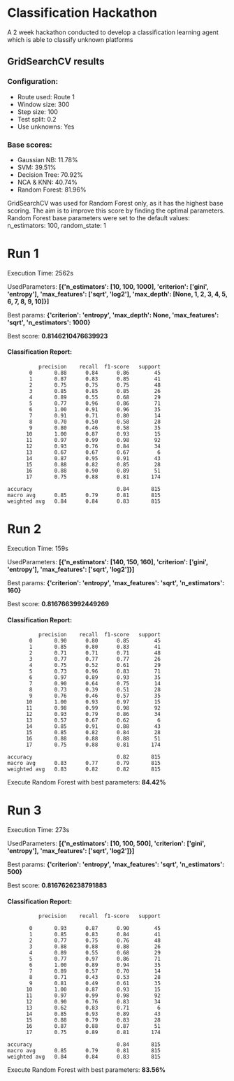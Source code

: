 # Classification Hackathon
A 2 week hackathon conducted to develop a classification learning agent which is able to classify unknown platforms

## GridSearchCV results

### Configuration:
* Route used: Route 1
* Window size: 300
* Step size: 100
* Test split: 0.2
* Use unknowns: Yes


### Base scores:
* Gaussian NB: 11.78%
* SVM: 39.51%
* Decision Tree: 70.92%
* NCA & KNN: 40.74%
* Random Forest: 81.96%

GridSearchCV was used for Random Forest only, as it has the highest base scoring. The aim is to improve this score by finding the optimal parameters.
Random Forest base parameters were set to the default values: n_estimators: 100, random_state: 1

# Run 1
Execution Time: 2562s

UsedParameters: **[{'n_estimators': [10, 100, 1000], 'criterion': ['gini', 'entropy'], 'max_features': ['sqrt', 'log2'], 'max_depth': [None, 1, 2, 3, 4, 5, 6, 7, 8, 9, 10]}]**

Best params: **{'criterion': 'entropy', 'max_depth': None, 'max_features': 'sqrt', 'n_estimators': 1000}**

Best score: **0.8146210476639923**

#### Classification Report:
              precision    recall  f1-score   support
           0       0.88      0.84      0.86        45
           1       0.87      0.83      0.85        41
           2       0.75      0.75      0.75        48
           3       0.85      0.85      0.85        26
           4       0.89      0.55      0.68        29
           5       0.77      0.96      0.86        71
           6       1.00      0.91      0.96        35
           7       0.91      0.71      0.80        14
           8       0.70      0.50      0.58        28
           9       0.80      0.46      0.58        35
          10       1.00      0.87      0.93        15
          11       0.97      0.99      0.98        92
          12       0.93      0.76      0.84        34
          13       0.67      0.67      0.67         6
          14       0.87      0.95      0.91        43
          15       0.88      0.82      0.85        28
          16       0.88      0.90      0.89        51
          17       0.75      0.88      0.81       174

    accuracy                           0.84       815
    macro avg      0.85      0.79      0.81       815
    weighted avg   0.84      0.84      0.83       815


# Run 2
Execution Time: 159s

UsedParameters: **[{'n_estimators': [140, 150, 160], 'criterion': ['gini', 'entropy'], 'max_features': ['sqrt', 'log2']}]**

Best params: **{'criterion': 'entropy', 'max_features': 'sqrt', 'n_estimators': 160}**

Best score: **0.8167663992449269**

#### Classification Report:
              precision    recall  f1-score   support
           0       0.90      0.80      0.85        45
           1       0.85      0.80      0.83        41
           2       0.71      0.71      0.71        48
           3       0.77      0.77      0.77        26
           4       0.75      0.52      0.61        29
           5       0.73      0.96      0.83        71
           6       0.97      0.89      0.93        35
           7       0.90      0.64      0.75        14
           8       0.73      0.39      0.51        28
           9       0.76      0.46      0.57        35
          10       1.00      0.93      0.97        15
          11       0.98      0.99      0.98        92
          12       0.93      0.79      0.86        34
          13       0.57      0.67      0.62         6
          14       0.85      0.91      0.88        43
          15       0.85      0.82      0.84        28
          16       0.88      0.88      0.88        51
          17       0.75      0.88      0.81       174

    accuracy                           0.82       815
    macro avg      0.83      0.77      0.79       815
    weighted avg   0.83      0.82      0.82       815

Execute Random Forest with best parameters: **84.42%**

# Run 3
Execution Time: 273s

UsedParameters: **[{'n_estimators': [10, 100, 500], 'criterion': ['gini', 'entropy'], 'max_features': ['sqrt', 'log2']}]**

Best params: **{'criterion': 'entropy', 'max_features': 'sqrt', 'n_estimators': 500}**

Best score: **0.8167626238791883**

#### Classification Report:
              precision    recall  f1-score   support

           0       0.93      0.87      0.90        45
           1       0.85      0.83      0.84        41
           2       0.77      0.75      0.76        48
           3       0.88      0.88      0.88        26
           4       0.89      0.55      0.68        29
           5       0.77      0.97      0.86        71
           6       1.00      0.89      0.94        35
           7       0.89      0.57      0.70        14
           8       0.71      0.43      0.53        28
           9       0.81      0.49      0.61        35
          10       1.00      0.87      0.93        15
          11       0.97      0.99      0.98        92
          12       0.90      0.76      0.83        34
          13       0.62      0.83      0.71         6
          14       0.85      0.93      0.89        43
          15       0.88      0.79      0.83        28
          16       0.87      0.88      0.87        51
          17       0.75      0.89      0.81       174

    accuracy                           0.84       815
    macro avg      0.85      0.79      0.81       815
    weighted avg   0.84      0.84      0.83       815


Execute Random Forest with best parameters: **83.56%**
